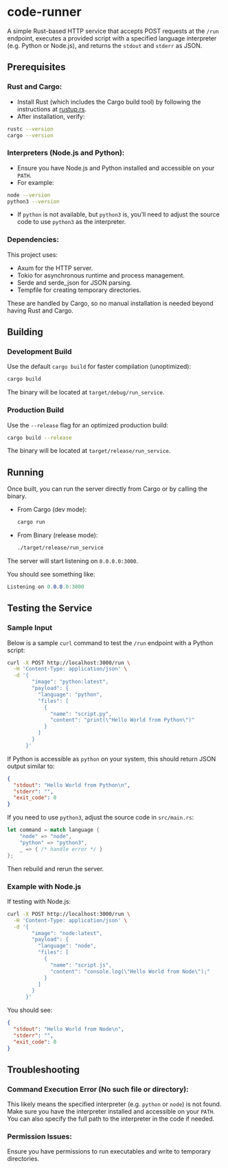 # code-runner 

A simple Rust-based HTTP service that accepts POST requests at the `/run` endpoint, executes a provided script with a specified language interpreter (e.g. Python or Node.js), and returns the `stdout` and `stderr` as JSON.

## Prerequisites

### Rust and Cargo:
- Install Rust (which includes the Cargo build tool) by following the instructions at [rustup.rs](https://rustup.rs).
- After installation, verify:

```sh
rustc --version
cargo --version
```

### Interpreters (Node.js and Python):
- Ensure you have Node.js and Python installed and accessible on your `PATH`.
- For example:

```sh
node --version
python3 --version
```

- If `python` is not available, but `python3` is, you’ll need to adjust the source code to use `python3` as the interpreter.

### Dependencies:

This project uses:

- Axum for the HTTP server.
- Tokio for asynchronous runtime and process management.
- Serde and serde_json for JSON parsing.
- Tempfile for creating temporary directories.

These are handled by Cargo, so no manual installation is needed beyond having Rust and Cargo.

## Building

### Development Build

Use the default `cargo build` for faster compilation (unoptimized):

```sh
cargo build
```

The binary will be located at `target/debug/run_service`.

### Production Build

Use the `--release` flag for an optimized production build:

```sh
cargo build --release
```

The binary will be located at `target/release/run_service`.

## Running

Once built, you can run the server directly from Cargo or by calling the binary.

- From Cargo (dev mode):

  ```sh
  cargo run
  ```

- From Binary (release mode):

  ```sh
  ./target/release/run_service
  ```

The server will start listening on `0.0.0.0:3000`.

You should see something like:

```csharp
Listening on 0.0.0.0:3000
```

## Testing the Service

### Sample Input

Below is a sample `curl` command to test the `/run` endpoint with a Python script:

```sh
curl -X POST http://localhost:3000/run \
  -H 'Content-Type: application/json' \
  -d '{
        "image": "python:latest",
        "payload": {
          "language": "python",
          "files": [
            {
              "name": "script.py",
              "content": "print(\"Hello World from Python\")"
            }
          ]
        }
      }'
```

If Python is accessible as `python` on your system, this should return JSON output similar to:

```json
{
  "stdout": "Hello World from Python\n",
  "stderr": "",
  "exit_code": 0
}
```

If you need to use `python3`, adjust the source code in `src/main.rs`:

```rust
let command = match language {
    "node" => "node",
    "python" => "python3",
    _ => { /* handle error */ }
};
```

Then rebuild and rerun the server.

### Example with Node.js

If testing with Node.js:

```sh
curl -X POST http://localhost:3000/run \
  -H 'Content-Type: application/json' \
  -d '{
        "image": "node:latest",
        "payload": {
          "language": "node",
          "files": [
            {
              "name": "script.js",
              "content": "console.log(\"Hello World from Node\");"
            }
          ]
        }
      }'
```

You should see:

```json
{
  "stdout": "Hello World from Node\n",
  "stderr": "",
  "exit_code": 0
}
```

## Troubleshooting

### Command Execution Error (No such file or directory):

This likely means the specified interpreter (e.g. `python` or `node`) is not found. Make sure you have the interpreter installed and accessible on your `PATH`. You can also specify the full path to the interpreter in the code if needed.

### Permission Issues:

Ensure you have permissions to run executables and write to temporary directories.
